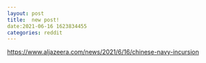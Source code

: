 ```yaml
--- 
layout: post 
title:  new post! 
date:2021-06-16 1623834455 
categories: reddit 
--- 
```

https://www.aljazeera.com/news/2021/6/16/chinese-navy-incursion